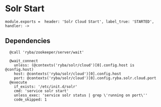 
# Solr Start

    module.exports =  header: 'Solr Cloud Start', label_true: 'STARTED', handler: ->

## Dependencies

      @call 'ryba/zookeeper/server/wait'
      
      @wait_connect
        unless: (@contexts('ryba/solr/cloud')[0].config.host is @config.host)
        host: @contexts('ryba/solr/cloud')[0].config.host
        port: @contexts('ryba/solr/cloud')[0].config.ryba.solr.cloud.port
      @execute
        if_exists: '/etc/init.d/solr'
        cmd: 'service solr start'
        unless_exec: 'service solr status | grep \'running on port\''
        code_skipped: 1
        
